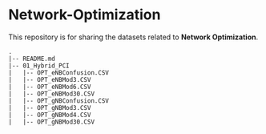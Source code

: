 # Network-Optimization

This repository is for sharing the datasets related to **Network Optimization**.

```
.
|-- README.md
|-- 01_Hybrid_PCI
|   |-- OPT_eNBConfusion.CSV
|   |-- OPT_eNBMod3.CSV
|   |-- OPT_eNBMod6.CSV
|   |-- OPT_eNBMod30.CSV
|   |-- OPT_gNBConfusion.CSV
|   |-- OPT_gNBMod3.CSV
|   |-- OPT_gNBMod4.CSV
|   |-- OPT_gNBMod30.CSV
```

